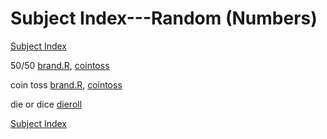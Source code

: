# Subject Index---Random (Numbers)

[Subject Index](https://github.com/dmparrishphd/Shapiro/blob/master/Files/3/5/0/indexSubj.md)

50/50 [brand.R](https://github.com/dmparrishphd/Shapiro/blob/master/Files/1/2/0/brand.R), [cointoss](https://github.com/dmparrishphd/Shapiro/blob/master/Files/1/5/0/cointoss.R)

coin toss [brand.R](https://github.com/dmparrishphd/Shapiro/blob/master/Files/1/2/0/brand.R), [cointoss](https://github.com/dmparrishphd/Shapiro/blob/master/Files/1/5/0/cointoss.R)

die or dice [dieroll](https://github.com/dmparrishphd/Shapiro/blob/master/Files/2/1/0/dieroll.R)

[Subject Index](https://github.com/dmparrishphd/Shapiro/blob/master/Files/3/5/0/indexSubj.md)
